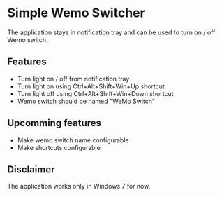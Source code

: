 ﻿# Simple Wemo Switcher
The application stays in notification tray and can be used to turn on / off Wemo switch.
## Features
* Turn light on / off from notification tray
* Turn light on using Ctrl+Alt+Shift+Win+Up shortcut
* Turn light off using Ctrl+Alt+Shift+Win+Down shortcut
* Wemo switch should be named "WeMo Switch"

## Upcomming features
* Make wemo switch name configurable
* Make shortcuts configurable

## Disclaimer
The application works only in Windows 7 for now.